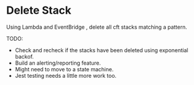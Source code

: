 # Delete Stack

Using Lambda and EventBridge , delete all cft stacks matching a pattern.

TODO:

- Check and recheck if the stacks have been deleted using exponential backof.
- Build an alerting/reporting feature.
- Might need to move to a state machine.
- Jest testing needs a little more work too.

